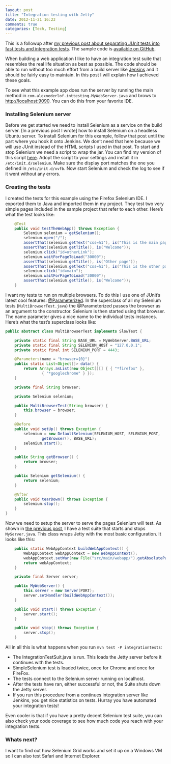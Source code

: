 ```yaml
---
layout: post
title: "Integration testing with Jetty"
date: 2012-11-21 16:23
comments: true
categories: [Tech, Testing]
---
```

This is a followup after [my previous post about separating JUnit tests into fast tests and integration tests](/blog/2012/11/21/separating-the-fast-from-the-slow-junit-tests/). The sample code is [available on GitHub](https://github.com/alexnederlof/integration-testing-example).

When building a web application I like to have an integration test suite that resembles the real life situation as best as possible. The code should be able to run without too much effort from a build server like [Jenkins](http://jenkins-ci.org/) and it should be fairly easy to maintain. In this post I will explain how I achieved these goals.

To see what this example app does run the server by running the main method in `com.alexnederlof.inttesting.MyWebServer.java` and brows to [http://localhost:9090](). You can do this from your favorite IDE.

### Installing Selenium server
Before we get started we need to install Selenium as a service on the build server. [In a previous post I wrote] how to install Selenium on a headless Ubuntu server. To install Selenium for this example, follow that post until the part where you hook it onto Jenkins. We don’t need that here because we will use JUnit instead of the HTML scripts I used in that post. To start and stop Selenium we need a script to wrap the jar. You can find my version of this script [here](https://gist.github.com/4120566). Adopt the script to your settings and install it in `/etc/init.d/selenium`. Make sure the display port matches the one you defined in `/etc/init.d/xvfb`. Now start Selenium and check the log to see if it went without any errors.

### Creating the tests
I created the tests for this example using the Firefox Selenium IDE. I exported them to Java and imported them in my project. They test two very simple pages included in the sample project that refer to each other. Here’s what the test looks like:

```java A simple web test https://github.com/alexnederlof/integration-testing-example/blob/master/src/test/java/com/alexnederlof/inttesting/SimpleSeleniumTest.java View on Github
	@Test
	public void testTheWebApp() throws Exception {
		Selenium selenium = getSelenium();
		selenium.open("/");
		assertThat(selenium.getText("css=h1"), is("This is the main page"));
		assertThat(selenium.getTitle(), is("Welcome"));
		selenium.click("id=otherLink");
		selenium.waitForPageToLoad("30000");
		assertThat(selenium.getTitle(), is("Other page"));
		assertThat(selenium.getText("css=h1"), is("This is the other page"));
		selenium.click("id=main");
		selenium.waitForPageToLoad("30000");
		assertThat(selenium.getTitle(), is("Welcome"));
	}
```

I want my tests to run on multiple browsers. To do this I use one of JUnit’s latest cool features: [@Parameterized](http://junit.sourceforge.net/javadoc/org/junit/runners/Parameterized.html). In the superclass of all my Selenium tests (`MultiBrowserTest.java`) the @Parameterized passes the browser as an argument to the constructor. Selenium is then started using that browser. The name parameter gives a nice name to the individual tests instances. Here’s what the test’s superclass looks like:

```java MultiBrowserTest https://github.com/alexnederlof/integration-testing-example/blob/master/src/test/java/com/alexnederlof/inttesting/MultiBrowserTest.java View it on GitHub
public abstract class MultiBrowserTest implements SlowTest {

	private static final String BASE_URL = MyWebServer.BASE_URL;
	private static final String SELENIUM_HOST = "127.0.0.1";
	private static final int SELENIUM_PORT = 4443;

	@Parameters(name = "browser={0}")
	public static List<Object[]> data() {
		return Arrays.asList(new Object[][] { { "*firefox" },
				{ "*googlechrome" } });
	}

	private final String browser;

	private Selenium selenium;

	public MultiBrowserTest(String browser) {
		this.browser = browser;
	}

	@Before
	public void setUp() throws Exception {
		selenium = new DefaultSelenium(SELENIUM_HOST, SELENIUM_PORT,
				getBrowser(), BASE_URL);
		selenium.start();
	}

	public String getBrowser() {
		return browser;
	}

	public Selenium getSelenium() {
		return selenium;
	}

	@After
	public void tearDown() throws Exception {
		selenium.stop();
	}
}
```

Now we need to setup the server to serve the pages Selenium will test. As shown in [the previous post](/blog/2012/11/21/separating-the-fast-from-the-slow-junit-tests/), I have a test suite that starts and stops  `MyServer.java`. This class wraps Jetty with the most basic configuration. It looks like this:

```java Simple Jetty Wrapper
	public static WebAppContext buildWebAppContext() {
		WebAppContext webAppContext = new WebAppContext();
		webAppContext.setWar(new File("src/main/webapp/").getAbsolutePath());
		return webAppContext;
	}

	private final Server server;

	public MyWebServer() {
		this.server = new Server(PORT);
		server.setHandler(buildWebAppContext());
	}

	public void start() throws Exception {
		server.start();
	}

	public void stop() throws Exception {
		server.stop();
	}
```

All in all this is what happens when you run `mvn test -P integrationtests`:

* The IntegrationTestSuit.java is run. This loads the Jetty server before it continues with the tests.
* SimpleSelenium test is loaded twice, once for Chrome and once for FireFox.
* The tests connect to the Selenium server running on localhost.
* After the tests have ran, either successful or not, the Suite shuts down the Jetty server.
* If you run this procedure from a continues integration server like Jenkins, you get nice statistics on tests. Hurray you have automated your integration tests!

Even cooler is that if you have a pretty decent Selenium test suite, you can also check your code coverage to see how much code you reach with your integration tests.

### Whats next?

I want to find out how Selenium Grid works and set it up on a Windows VM so I can also test Safari and Internet Explorer.